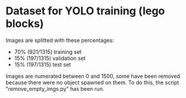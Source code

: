 # Dataset for YOLO training (lego blocks)

Images are splitted with these percentages:
- 70% (921/1315) training set
- 15% (197/1315) validation set
- 15% (197/1315) test set

Images are numerated between 0 and 1500, some have been removed because there were no object spawned on them.
To do this, the script "remove_empty_imgs.py" has been run.
